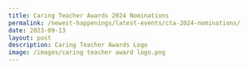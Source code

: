 ```yaml
---
title: Caring Teacher Awards 2024 Nominations
permalink: /newest-happenings/latest-events/cta-2024-nominations/
date: 2023-09-13
layout: post
description: Caring Teacher Awards Logo
image: /images/caring teacher award logo.png
---
```


